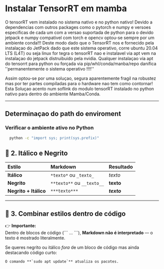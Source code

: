 # Instalar TensorRT em mamba

O tensorRT vem instalado no sistema nativo e no python nativo! Devido a dependencias com outros packages como o pytorch e numpy e versoes especificas de cada um com a versao suportada de python para o devido jetpack e numpy compativel com torch e opencv optou-se sempre por um ambiente conda!!!
Deste modo dado que o TensorRT nos e fornecido pela instalaçao do JetPack dado que este sistema operativo, corre ubuntu 20.04 LTS (L4T) ou seja linux for tegra o tensorRT nao e instalavel via apt vem na instalaçao do jetpack distruibuido pela nvidia.
Qualquer instalaçao via apt do tensorrt para python ou forçada via pip/whl/conda/manba/repo danifica ''permanentemente o sistema operativo !!!!''

Assim optou-se por uma soluçao, segura aparentemente fragil na robustez mas por ter partes compiladas para o hardware nao tem como contornar!
Esta Soluçao acento num soflink do modulo tensorRT instalado no python nativo para dentro do ambiente Mamba/Conda.

---

## Determinaçao do path do enviroment
### Verificar o ambiente ativo no Python
```bash
  python -c "import sys; print(sys.prefix)"
```
## 🔹 2. Itálico e Negrito

| Estilo | Markdown | Resultado |
|:-------|:----------|:-----------|
| **Itálico** | `*texto*` ou `_texto_` | *texto* |
| **Negrito** | `**texto**` ou `__texto__` | **texto** |
| **Negrito + Itálico** | `***texto***` | ***texto*** |

---

## 🔹 3. Combinar estilos dentro de código

👉 **Importante:**  
Dentro de blocos de código (\`\`\` … \`\`\`), **Markdown não é interpretado** — o texto é mostrado literalmente.  

Se queres negrito ou itálico *fora* de um bloco de código mas ainda destacando código curto:
```md
O comando **`sudo apt update`** atualiza os pacotes.
